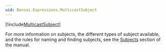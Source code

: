 ```yaml
---
uid: Bonsai.Expressions.MulticastSubject
---
```


[!include[MulticastSubject](~/articles/subject-multicast.md)]

For more information on subjects, the different types of subject available, and the rules for naming and finding subjects, see the [Subjects](xref:subjects) section of the manual.